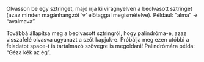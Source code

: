 Olvasson be egy sztringet,
majd írja ki virágnyelven a beolvasott sztringet
(azaz minden magánhangzót ‘v’ előtaggal megismételve).
Például: “alma” → “avalmava”.

Továbbá állapítsa meg a beolvasott sztringről, hogy palindróma-e,
azaz visszafelé olvasva ugyanazt a szót kapjuk-e.
Próbálja meg ezen utóbbi a feladatot
space-t is tartalmazó szövegre is megoldani!
Palindrómára példa: “Géza kék az ég”.